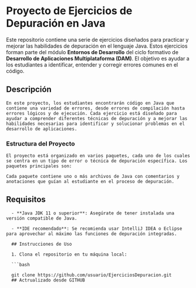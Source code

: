# Proyecto de Ejercicios de Depuración en Java

  Este repositorio contiene una serie de ejercicios diseñados para practicar y mejorar las habilidades de depuración en el lenguaje Java. Estos ejercicios forman parte del módulo **Entornos de Desarrollo**
  del ciclo formativo de **Desarrollo de Aplicaciones Multiplataforma (DAM)**.
  El objetivo es ayudar a los estudiantes a identificar, entender y corregir errores comunes en el código.
   
   ## Descripción

    En este proyecto, los estudiantes encontrarán código en Java que contiene una variedad de errores, desde errores de compilación hasta errores lógicos y de ejecución. Cada ejercicio está diseñado para ayudar a comprender diferentes técnicas de depuración y a mejorar las habilidades necesarias para identificar y solucionar problemas en el desarrollo de aplicaciones.
 
 ### Estructura del Proyecto

    El proyecto está organizado en varios paquetes, cada uno de los cuales se centra en un tipo de error o técnica de depuración específica. Los paquetes principales son:
    
    Cada paquete contiene uno o más archivos de Java con comentarios y anotaciones que guían al estudiante en el proceso de depuración.
 
 ## Requisitos
      - **Java JDK 11 o superior**: Asegúrate de tener instalada una versión compatible de Java.
      
      - **IDE recomendado**: Se recomienda usar IntelliJ IDEA o Eclipse para aprovechar al máximo las funciones de depuración integradas. 
      
      ## Instrucciones de Uso 
      
      1. Clona el repositorio en tu máquina local: 
      
      ```bash 
      
      git clone https://github.com/usuario/EjerciciosDepuracion.git
      ## Actrualizado desde GITHUB
